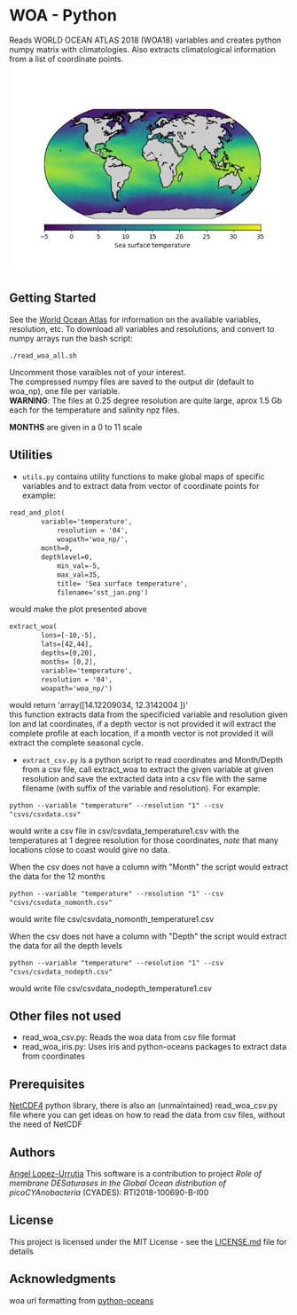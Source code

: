 # WOA - Python
Reads WORLD OCEAN ATLAS 2018 (WOA18) variables and creates python numpy matrix with climatologies. Also extracts climatological information from a list of coordinate points.
![SST January](sst_jan.png)

## Getting Started
See the [World Ocean Atlas](https://www.nodc.noaa.gov/OC5/woa18/) for information on the available variables, resolution, etc.
To download all variables and resolutions, and convert to numpy arrays run the bash script:
```
./read_woa_all.sh
```
Uncomment those varaibles not of your interest.  
The compressed numpy files are saved to the output dir (default to woa_np), one file per variable.  
**WARNING**: The files at 0.25 degree resolution are quite large, aprox 1.5 Gb each for the temperature and salinity npz files.

**MONTHS** are given in a 0 to 11 scale

## Utilities
- `utils.py` contains utility functions to make global maps of specific variables and to extract data from vector of coordinate points
	 for example:
```
read_and_plot(
		variable='temperature',
	        resolution = '04',
        	woapath='woa_np/',
		month=0,		
		depthlevel=0,	
        	min_val=-5,
        	max_val=35,
        	title= 'Sea surface temperature',
        	filename='sst_jan.png')
```
would make the plot presented above
```
extract_woa(
        lons=[-10,-5],
        lats=[42,44], 
        depths=[0,20],
        months= [0,2],
        variable='temperature',
        resolution = '04',
        woapath='woa_np/')
```
would return 'array([14.12209034, 12.3142004 ])'  
this function extracts data from the specificied variable and resolution given lon and lat coordinates, if a depth vector is not provided it will extract the complete profile at each location, if a month vector is not provided it will extract the complete seasonal cycle.

- `extract_csv.py` is a python script to read coordinates and Month/Depth from a csv file, call extract_woa to extract the given variable at given resolution and save the extracted data into a csv file with the same filename (with suffix of the variable and resolution). For example:
```
python --variable "temperature" --resolution "1" --csv "csvs/csvdata.csv"
```
would write a csv file in csv/csvdata_temperature1.csv with the temperatures at 1 degree resolution for those coordinates, *note* that many locations close to coast would give no data.

When the csv does not have a column with "Month" the script would extract the data for the 12 months
```
python --variable "temperature" --resolution "1" --csv "csvs/csvdata_nomonth.csv"
```
would write file csv/csvdata_nomonth_temperature1.csv 

When the csv does not have a column with "Depth" the script would extract the data for all the depth levels
```
python --variable "temperature" --resolution "1" --csv "csvs/csvdata_nodepth.csv"
```
would write file csv/csvdata_nodepth_temperature1.csv 



## Other files not used
- read_woa_csv.py:  Reads the woa data from csv file format
- read_woa_iris.py: Uses iris and python-oceans packages to extract data from coordinates

## Prerequisites
[NetCDF4](https://unidata.github.io/netcdf4-python/netCDF4/index.html) python library, there is also an (unmaintained) read_woa_csv.py file where you can get ideas on how to read the data from csv files, without the need of NetCDF

## Authors
[Angel Lopez-Urrutia](https://lopezurrutia.github.com/)
This software is a contribution to project *Role of membrane DESaturases in the Global Ocean distribution of picoCYAnobacteria* (CYADES): RTI2018-100690-B-I00

## License
This project is licensed under the MIT License - see the [LICENSE.md](LICENSE.md) file for details

## Acknowledgments
 woa url formatting from [python-oceans](https://github.com/ocefpaf/python-oceans)

